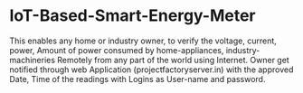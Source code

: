# IoT-Based-Smart-Energy-Meter
This enables any home or industry owner, to verify the voltage, current, power, Amount of power consumed by home-appliances, industry-machineries Remotely from any part of the world using Internet. Owner get notified through web Application (projectfactoryserver.in) with the approved Date, Time of the readings with Logins as User-name and password.
